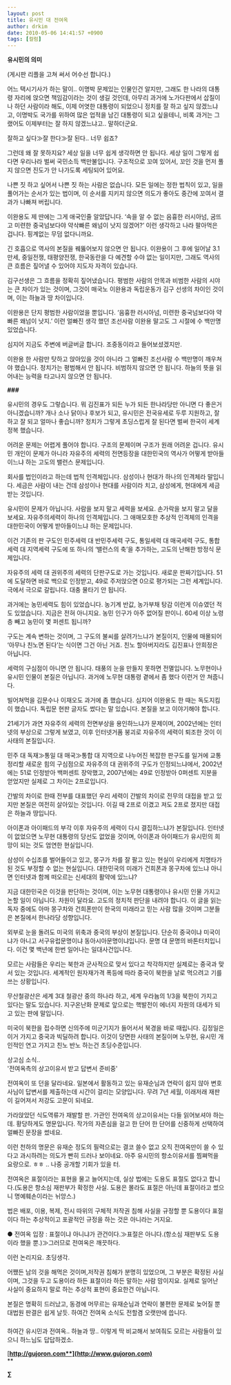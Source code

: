 ```yaml
---
layout: post
title: 유시민 대 전여옥
author: drkim
date: 2010-05-06 14:41:57 +0900
tags: [컬럼]
---
```

**유시민의 의미**



(게시판 리플을 고쳐 써서 어수선 합니다.)



어느 택시기사가 하는 말이.. 이명박 문제있는 인물인건 알지만, 그래도 한 나라의 대통령 자리에 앉으면 책임감이라는 것이 생길 것인데, 아무리 과거에 노가다판에서 삽질이나 하던 사람이라 해도, 이제 어엿한 대통령이 되었으니 정치를 잘 하고 싶지 않겠느냐고, 이명박도 국가를 위하여 많은 업적을 남긴 대통령이 되고 싶을테니, 비록 과거는 그랬어도 이제부터는 잘 하지 않겠느냐고.. 말하더군요.



잘하고 싶다≫잘 한다≫잘 된다.. 너무 쉽죠? 



그런데 왜 잘 못하지요? 세상 일을 너무 쉽게 생각하면 안 됩니다. 세상 일이 그렇게 쉽다면 우리나라 벌써 국민소득 백만불입니다. 구조적으로 꼬여 있어서, 꼬인 것을 먼저 풀지 않으면 진도가 안 나가도록 세팅되어 있어요.



나쁜 짓 하고 싶어서 나쁜 짓 하는 사람은 없습니다. 모든 일에는 정한 법칙이 있고, 일을 풀어가는 순서가 있는 법이며, 이 순서를 지키지 않으면 의도가 좋아도 중간에 꼬여서 결과가 나빠져 버립니다. 



이완용도 제 딴에는 그게 애국인줄 알았답니다. ‘속을 알 수 없는 음흉한 러시아넘, 굼뜨고 미련한 중국넘보다야 약삭빠른 왜넘이 낫지 않겠어?’ 이런 생각하고 나라 팔아먹은 겁니다. 핑계없는 무덤 없다니까요.



긴 호흡으로 역사의 본질을 꿰뚫어보지 않으면 안 됩니다. 이완용이 그 후에 일어날 3.1만세, 중일전쟁, 태평양전쟁, 한국동란을 다 예견할 수야 없는 일이지만, 그래도 역사의 큰 흐름은 짚어낼 수 있어야 지도자 자격이 있습니다.



김구선생은 그 흐름을 정확히 짚어냈습니다. 평범한 사람의 안목과 비범한 사람의 시야는 큰 차이가 있는 것이며, 그것이 매국노 이완용과 독립운동가 김구 선생의 차이인 것이며, 이는 하늘과 땅 차이입니다.



이완용은 단지 평범한 사람이었을 뿐입니다. ‘음흉한 러시아넘, 미련한 중국넘보다야 약빠른 왜넘이 낫지.’ 이런 얼빠진 생각 했던 조선사람 이완용 말고도 그 시절에 수 백만명 있었습니다. 



심지어 지금도 주변에 버글버글 합니다. 조중동이라고 들어보셨겠지만.



이완용 한 사람만 탓하고 앉아있을 것이 아니라 그 얼빠진 조선사람 수 백만명이 깨우쳐야 했습니다. 정치가는 평범해서 안 됩니다. 비범하지 않으면 안 됩니다. 하늘의 뜻을 읽어내는 능력을 타고나지 않으면 안 됩니다. 



**###**



유시민의 경우도 그렇습니다. 뭐 김진표가 되든 누가 되든 한나라당만 아니면 다 좋은거 아니겠습니까? 개나 소나 닭이나 후보가 되고, 유시민은 전국유세로 두루 지원하고, 잘 하고 잘 되고 얼마나 좋습니까? 정치가 그렇게 초딩스럽게 잘 된다면 벌써 한국이 세계정복 했습니다.



어려운 문제는 어렵게 풀어야 합니다. 구조의 문제이며 구조가 원래 어려운 겁니다. 유시민 개인이 문제가 아니라 자유주의 세력의 전면등장을 대한민국의 역사가 어떻게 받아들이느냐 하는 고도의 밸런스 문제입니다. 



회사를 법인이라고 하는데 법적 인격체입니다. 삼성이나 현대가 하나의 인격체라 말입니다. 세금은 사람이 내는 건데 삼성이나 현대를 사람이라 치고, 삼성에게, 현대에게 세금 받는 것입니다. 



유시민이 문제가 아닙니다. 사람을 보지 말고 세력을 보세요. 손가락을 보지 말고 달을 보세요. 자유주의세력이 하나의 인격체입니다. 그 애매모호한 추상적 인격체의 인격을 대한민국이 어떻게 받아들이느냐 하는 문제입니다.



이건 기존의 판 구도인 민주세력 대 반민주세력 구도, 통일세력 대 매국세력 구도, 통합세력 대 지역세력 구도에 또 하나의 ‘밸런스의 축’을 추가하는, 고도의 난해한 방정식 문제입니다. 



자유주의 세력 대 권위주의 세력의 단판구도로 가는 것입니다. 새로운 판짜기입니다. 51에 도달하면 바로 백으로 인정받고, 49로 주저앉으면 0으로 평가되는 그런 세계입니다. 극에서 극으로 갈립니다. 대충 물타기 안 됩니다.



과거에는 농민세력도 힘이 있었습니다. 농기계 반값, 농가부채 탕감 이런게 이슈였던 적도 있었습니다. 지금은 전혀 아니지요. 농민 인구가 아주 없어질 판이니. 60세 이상 노령층 빼고 농민이 몇 퍼센트 됩니까?



구도는 계속 변하는 것이며, 그 구도의 불씨를 살려가느냐가 본질이지, 인물에 매몰되어 ‘아무나 친노면 된다’는 식이면 그건 아닌 거죠. 친노 할아버지라도 김진표나 안희정은 아닙니다.



세력의 구심점이 아니면 안 됩니다. 태풍의 눈을 만들지 못하면 전멸입니다. 노무현이나 유시민 인물이 본질은 아닙니다. 과거에 노무현 대통령 곁에서 좀 했다 이런거 안 쳐줍니다. 



빌어쳐먹을 김문수나 이재오도 과거에 좀 했습니다. 심지어 이완용도 한 때는 독도지킴이 했습니다. 독립문 현판 글자도 썼다는 말 있습니다. 본질을 보고 이야기해야 합니다. 



21세기가 과연 자유주의 세력의 전면부상을 용인하느냐가 문제이며, 2002년에는 인터넷의 부상으로 그렇게 보였고, 이후 인터넷거품 붕괴로 자유주의 세력이 퇴조한 것이 이 사태의 본질입니다.



민주 대 독재≫통일 대 매국≫통합 대 지역으로 나누어진 복잡한 판구도를 일거에 교통정리할 새로운 힘의 구심점으로 자유주의 대 권위주의 구도가 인정되느냐에서, 2002년에는 51로 인정받아 백퍼센트 장악했고, 2007년에는 49로 인정받아 0퍼센트 지분을 얻었지만 실제로 그 차이는 2프로입니다.



간발의 차이로 한때 전부를 대표했던 우리 세력이 간발의 차이로 전무의 대접을 받고 있지만 본질은 여전히 살아있는 것입니다. 이길 때 2프로 이겼고 져도 2프로 졌지만 대접은 하늘과 땅입니다. 



아이폰과 아이패드의 부각 이후 자유주의 세력이 다시 결집하느냐가 본질입니다. 인터넷이 없었으면 노무현 대통령의 당선도 없었을 것이며, 아이폰과 아이패드가 유시민의 희망이 되는 것도 엄연한 현실입니다.



삼성이 수십조를 벌어들이고 있고, 몽구가 차를 잘 팔고 있는 현실이 우리에게 치명타가 된 것도 부정할 수 없는 현실입니다. 대한민국의 미래가 건희폰과 몽구차에 있느냐 아니면 인터넷과 함께 떠오르는 신세대의 활약에 있느냐?



지금 대한민국은 이것을 판단하는 것이며, 이는 노무현 대통령이나 유시민 인물 가지고 논할 일이 아닙니다. 차원이 달라요. 고도의 정치적 판단을 내려야 합니다. 이 글을 읽는 독자 중에도 아마 몽구차와 건희폰만이 한국의 미래라고 믿는 사람 많을 것이며 그분들은 본질에서 한나라당 성향입니다.



외부로 눈을 돌려도 미국의 위축과 중국의 부상이 본질입니다. 단순히 중국이냐 미국이냐가 아니고 서구유럽문명이냐 동아시아문명이냐입니다. 문명 대 문명의 바톤터치입니다. 이건 몇 백년에 한번 일어나는 일대사건입니다.



모르는 사람들은 우리는 북한과 군사적으로 맞서 있다고 착각하지만 실제로는 중국과 맞서 있는 것입니다. 세계적인 원자재가격 폭등에 따라 중국이 북한을 날로 먹으려고 기를 쓰는 상황입니다.



무산철광산은 세계 3대 철광산 중의 하나라 하고, 세계 우라늄의 1/3을 북한이 가지고 있다는 말도 있습니다. 지구온난화 문제로 앞으로는 핵발전이 에너지 자원의 대세가 되고 있는 판에 말입니다. 



미국이 북한을 접수하면 신의주에 미군기지가 들어서서 북경을 바로 때립니다. 김정일은 이거 가지고 중국과 빅딜하려 합니다. 이것이 당면한 사태의 본질이며 노무현, 유시민 개인적인 연고 가지고 친노 반노 하는건 초딩수준입니다.

  


  
상고심 소식..   
'전여옥측의 상고이유서 받고 답변서 준비중'



전여옥이 또 던을 달라네요. 일본에서 활동하고 있는 유재순님과 연락이 쉽지 않아 변호사님이 답변서를 제출하는데 시간이 걸리는 모양입니다. 무려 7년 세월, 이래저래 재판이 길어져서 저강도 고문이 되네요. 



가라앉았던 식도역류가 재발할 판. 가관인 전여옥의 상고이유서는 다들 읽어보셔야 하는데. 황당하게도 명문입니다. 작가의 자존심을 걸고 한 단어 한 단어를 신중하게 선택하여 얼빠진 문장을 썼네요. 



이런 천하의 명문은 유재순 정도의 필력으로는 결코 쓸수 없고 오직 전여옥만이 쓸 수 있다고 과시하려는 의도가 빤히 드러나 보이네요. 아주 유시민의 항소이유서를 찜쪄먹을 요량으로. ㅎㅎ .. 나중 공개할 기회가 있을 터. 



전여옥은 표절이라는 표현을 물고 늘어지는데, 실상 법에는 도용도 표절도 없다고 합니다.(도용은 항소심 재판부가 확정한 사실. 도용은 몰라도 표절은 아닌데 표절이라고 썼으니 명예훼손이라는 뉘앙스.) 



법은 배포, 이용, 복제, 전시 따위의 구체적 저작권 침해 사실을 규정할 뿐 도용이다 표절이다 하는 추상적이고 포괄적인 규정을 하는 것은 아니라는 거지요. 



● 전여옥 입장 : 표절이냐 아니냐가 관건이다.≫표절은 아니다.(항소심 재판부도 도용이라 했을 뿐.)≫그러므로 전여옥은 깨끗하다.



이런 논리지요. 초딩생각. 



어쨌든 남의 것을 해먹은 것이며,저작권 침해가 분명히 있었으며, 그 부분은 확정된 사실이며, 그것을 두고 도용이라 하든 표절이라 하든 말하는 사람 맘이지요. 실제로 일어난 사실이 중요하지 말로 하는 추상적 표현이 중요한건 아닙니다.



본질은 명확히 드러났고, 동경에 머무르는 유재순님과 연락이 불편한 문제로 늦어질 뿐 대법원 판결은 쉽게 날듯. 하여간 전여옥 소식도 전할겸 오랫만에 씁니다.

  
###  


  
하여간 유시민과 전여옥.. 하늘과 땅.. 이렇게 딱 비교해서 보여줘도 모르는 사람들이 있으니 하느님도 답답하겠소.





[**http://gujoron.com**](http://www.gujoron.com)**  
** 

**∑**